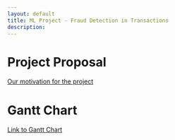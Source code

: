 ```yaml
---
layout: default
title: ML Project - Fraud Detection in Transactions
description:
---
```

# Project Proposal

[Our motivation for the project](./project-proposal.html)

# Gantt Chart

[Link to Gantt Chart](./gantt.html)
